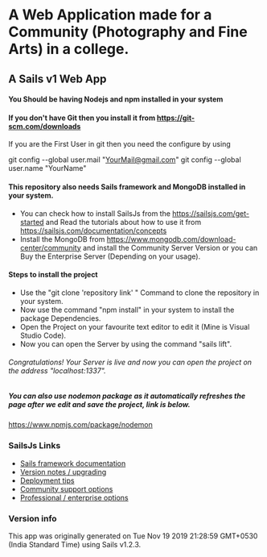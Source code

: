 # A Web Application made for a Community (Photography and Fine Arts) in a college.
## A Sails v1 Web App

 #### You Should be having Nodejs and npm installed in your system
 #### If you don't have Git then you install it from https://git-scm.com/downloads
 If you are the First User in git then you need the configure by using 
 
 git config --global user.mail "YourMail@gmail.com"
 git config --global user.name "YourName"
 
 #### This repository also needs Sails framework and MongoDB installed in your system.
 + You can check how to install SailsJs from the https://sailsjs.com/get-started and Read the tutorials about how to use it from https://sailsjs.com/documentation/concepts
 + Install the MongoDB from https://www.mongodb.com/download-center/community and install the Community Server Version or you can Buy the Enterprise Server (Depending on your usage).
 
 #### Steps to install the project
 + Use the "git clone 'repository link' " Command to clone the repository in your system.
 + Now use the command "npm install" in your system to install the package Dependencies.
 + Open the Project on your favourite text editor to edit it (Mine is Visual Studio Code).
 + Now you can open the Server by using the command "sails lift".
 
 ###### Congratulations! Your Server is live and now you can open the project on the address "localhost:1337".
 
 ##### You can also use nodemon package as it automatically refreshes the page after we edit and save the project, link is below.
 https://www.npmjs.com/package/nodemon


### SailsJs Links

+ [Sails framework documentation](https://sailsjs.com/get-started)
+ [Version notes / upgrading](https://sailsjs.com/documentation/upgrading)
+ [Deployment tips](https://sailsjs.com/documentation/concepts/deployment)
+ [Community support options](https://sailsjs.com/support)
+ [Professional / enterprise options](https://sailsjs.com/enterprise)


### Version info

This app was originally generated on Tue Nov 19 2019 21:28:59 GMT+0530 (India Standard Time) using Sails v1.2.3.

<!-- Internally, Sails used [`sails-generate@1.16.13`](https://github.com/balderdashy/sails-generate/tree/v1.16.13/lib/core-generators/new). -->



<!--
Note:  Generators are usually run using the globally-installed `sails` CLI (command-line interface).  This CLI version is _environment-specific_ rather than app-specific, thus over time, as a project's dependencies are upgraded or the project is worked on by different developers on different computers using different versions of Node.js, the Sails dependency in its package.json file may differ from the globally-installed Sails CLI release it was originally generated with.  (Be sure to always check out the relevant [upgrading guides](https://sailsjs.com/upgrading) before upgrading the version of Sails used by your app.  If you're stuck, [get help here](https://sailsjs.com/support).)
-->

